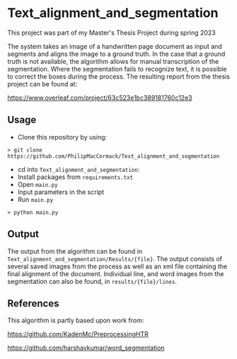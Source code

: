 # Text_alignment_and_segmentation
This project was part of my Master's Thesis Project during spring 2023

The system takes an image of a handwritten page document as input and segments and aligns the image to a ground truth. In the case that a ground truth is not available, the algorithm allows for manual transcription of the segmentation. Where the segmentation fails to recognize text, it is possible to correct the boxes during the process.
The resulting report from the thesis project can be found at:

https://www.overleaf.com/project/63c523e1bc389181760c12e3

## Usage
* Clone this repository by using:
```
> git clone https://github.com/PhilipMacCormack/Text_alignment_and_segmentation
```
* cd into ```Text_alignment_and_segmentation```:
* Install packages from ```requirements.txt```
* Open ```main.py```
* Input parameters in the script
* Run ```main.py```
```
> python main.py
```

## Output
The output from the algorithm can be found in ```Text_alignment_and_segmentation/Results/{file}```. The output consists of several saved images from the process as well as an xml file containing the final alignment of the document. Individual line, and word images from the segmentation can also be found, in ```results/{file}/lines```.


## References
This algorithm is partly based upon work from:

https://github.com/KadenMc/PreprocessingHTR

https://github.com/harshavkumar/word_segmentation
